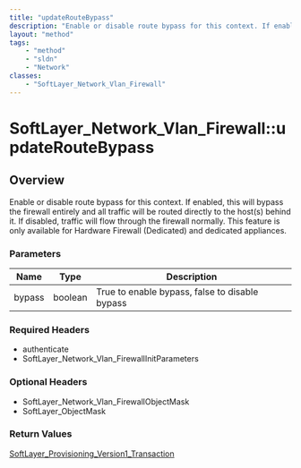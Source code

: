 ```yaml
---
title: "updateRouteBypass"
description: "Enable or disable route bypass for this context. If enabled, this will bypass the firewall entirely and all traffic will... "
layout: "method"
tags:
    - "method"
    - "sldn"
    - "Network"
classes:
    - "SoftLayer_Network_Vlan_Firewall"
---
```

# SoftLayer_Network_Vlan_Firewall::updateRouteBypass
## Overview 
Enable or disable route bypass for this context. If enabled, this will bypass the firewall entirely and all traffic will be routed directly to the host(s) behind it. If disabled, traffic will flow through the firewall normally. This feature is only available for Hardware Firewall (Dedicated) and dedicated appliances. 

### Parameters 
|Name | Type | Description |
| --- | --- | --- |
|bypass| boolean| True to enable bypass, false to disable bypass|


### Required Headers
* authenticate
* SoftLayer_Network_Vlan_FirewallInitParameters

### Optional Headers
* SoftLayer_Network_Vlan_FirewallObjectMask
* SoftLayer_ObjectMask

### Return Values
<a href='/reference/datatypes/SoftLayer_Provisioning_Version1_Transaction'>SoftLayer_Provisioning_Version1_Transaction </a>

